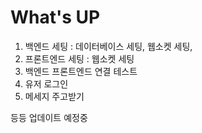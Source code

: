 # What's UP
1. 백엔드 세팅 : 데이터베이스 세팅, 웹소켓 세팅, 
2. 프론트엔드 세팅 : 웹소켓 세팅 
3. 백엔드 프론트엔드 연결 테스트 
4. 유저 로그인 
5. 메세지 주고받기 

등등 업데이트 예정중